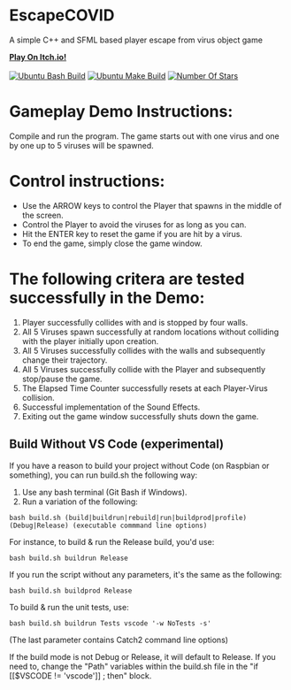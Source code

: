 # EscapeCOVID
A simple C++ and SFML based player escape from virus object game

[**Play On Itch.io!**](https://benjaminmichaelis.itch.io/escapecovid)
<br>
<br>
[![Ubuntu Bash Build](https://github.com/BenjaminMichaelis/EscapeCOVID/actions/workflows/UbuntuBashBuild.yml/badge.svg?branch=master)](https://github.com/BenjaminMichaelis/EscapeCOVID/actions/workflows/UbuntuBashBuild.yml)
[![Ubuntu Make Build](https://github.com/BenjaminMichaelis/EscapeCOVID/actions/workflows/UbuntuMakeBuild.yml/badge.svg?branch=master)](https://github.com/BenjaminMichaelis/EscapeCOVID/actions/workflows/UbuntuMakeBuild.yml)
    <a href="https://github.com/benjaminmichaelis/EscapeCOVID">
        <img src="https://img.shields.io/github/stars/BenjaminMichaelis/EscapeCOVID" alt="Number Of Stars" />
    </a>
<p align="left" >
 <!--       <a href="https://github.com/benjaminmichaelis/EscapeCOVID">
        <img src="https://img.shields.io/github/contributors/BenjaminMichaelis/EscapeCovid" alt="Number of Contributors" />
    </a> -->
 <!--         <a href="https://github.com/benjaminmichaelis/EscapeCOVID">
        <img src="https://img.shields.io/github/languages/code-size/BenjaminMichaelis/EscapeCOVID" alt="Code Size" />
    </a>
    <a href="https://github.com/benjaminmichaelis/EscapeCOVID">
        <img src="https://img.shields.io/github/forks/BenjaminMichaelis/EscapeCOVID" alt="Number of Forks" />
    </a>
        <a href="https://github.com/benjaminmichaelis/EscapeCOVID">
        <img src="https://img.shields.io/github/license/BenjaminMichaelis/EscapeCOVID" alt="License" />
    </a>
--> 
        
# Gameplay Demo Instructions:
Compile and run the program. The game starts out with one virus and one by one up to 5 viruses will be spawned.

# Control instructions:
- Use the ARROW keys to control the Player that spawns in the middle of the screen.<br />
- Control the Player to avoid the viruses for as long as you can.
- Hit the ENTER key to reset the game if you are hit by a virus.
- To end the game, simply close the game window.

# The following critera are tested successfully in the Demo:
1. Player successfully collides with and is stopped by four walls.
2. All 5 Viruses spawn successfully at random locations without colliding with the player initially upon creation.
3. All 5 Viruses successfully collides with the walls and subsequently change their trajectory.
4. All 5 Viruses successfully collide with the Player and subsequently stop/pause the game.
5. The Elapsed Time Counter successfully resets at each Player-Virus collision.
6. Successful implementation of the Sound Effects.
7. Exiting out the game window successfully shuts down the game.

        
## Build Without VS Code (experimental)

If you have a reason to build your project without Code (on Raspbian or something), you can run build.sh the following way:

1. Use any bash terminal (Git Bash if Windows).
2. Run a variation of the following:

```
bash build.sh (build|buildrun|rebuild|run|buildprod|profile) (Debug|Release) (executable commmand line options)
```

For instance, to build & run the Release build, you'd use:

```
bash build.sh buildrun Release
```

If you run the script without any parameters, it's the same as the following:

```
bash build.sh buildprod Release
```

To build & run the unit tests, use:

```
bash build.sh buildrun Tests vscode '-w NoTests -s'
```

(The last parameter contains Catch2 command line options)

If the build mode is not Debug or Release, it will default to Release. If you need to, change the "Path" variables within the build.sh file in the "if [[$VSCODE != 'vscode']] ; then" block.
